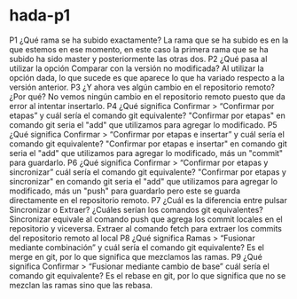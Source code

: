 # hada-p1
P1 ¿Qué rama se ha subido exactamente?
  La rama que se ha subido es en la que estemos en ese momento, en este caso la primera rama que se ha subido ha sido master y posteriormente las otras dos.
P2 ¿Qué pasa al utilizar la opción Comparar con la versión no modificada?
  Al utilizar la opción dada, lo que sucede es que aparece lo que ha variado respecto a la versión anterior.
P3 ¿Y ahora ves algún cambio en el repositorio remoto? ¿Por qué?
  No vemos ningún cambio en el repositorio remoto puesto que da error al intentar insertarlo.
P4 ¿Qué significa Confirmar > “Confirmar por etapas” y cuál sería el comando git
equivalente?
  "Confirmar por etapas" en comando git seria el "add" que utilizamos para agregar lo modificado.
P5 ¿Qué significa Confirmar > “Confirmar por etapas e insertar” y cuál sería el
comando git equivalente?
  "Confirmar por etapas e insertar" en comando git seria el "add" que utilizamos para agregar lo modificado, más un "commit" para guardarlo.
P6 ¿Qué significa Confirmar > “Confirmar por etapas y sincronizar” cuál sería el
comando git equivalente?
  "Confirmar por etapas y sincronizar" en comando git seria el "add" que utilizamos para agregar lo modificado, más un "push" para guardarlo pero este se guarda directamente en el repositorio remoto.
P7 ¿Cuál es la diferencia entre pulsar Sincronizar o Extraer? ¿Cuáles serían los
comandos git equivalentes?
  Sincronizar equivale al comando push  que agrega los commit locales en el repositorio y viceversa.
  Extraer al comando fetch para extraer los commits del repositorio remoto al local
P8 ¿Qué significa Ramas > “Fusionar mediante combinación” y cuál sería el comando
git equivalente?
  Es el merge en git, por lo que significa que mezclamos las ramas.
P9 ¿Qué significa Confirmar > “Fusionar mediante cambio de base” cuál sería el
comando git equivalente?
  Es el rebase en git, por lo que significa que no se mezclan las ramas sino que las rebasa.
